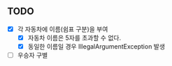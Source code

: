 ## TODO
- [x] 각 자동차에 이름(쉼표 구분)을 부여  
  - [x] 자동차 이름은 5자를 초과할 수 없다.
  - [x] 동일한 이름일 경우 IllegalArgumentException 발생 
- [ ] 우승자 구별
